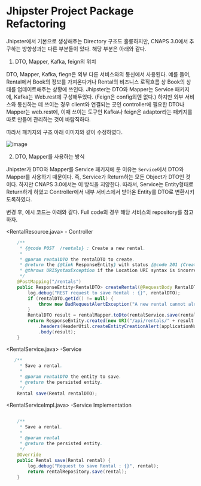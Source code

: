 # Jhipster Project Package Refactoring

Jhipster에서 기본으로 생성해주는 Directory 구조도 훌륭하지만, CNAPS 3.0에서 추구하는 방향성과는 다른 부분들이 있다.
해당 부분은 아래와 같다.

1. DTO, Mapper, Kafka, feign의 위치

DTO, Mapper, Kafka, fiegn은 외부 다른 서비스와의 통신에서 사용된다.
예를 들어, Rental에서 Book의 정보를 가져온다거나 Rental의 비즈니스 로직흐름 상 Book의 상태를 업데이트해주는 상황에 쓰인다.
Jhipster는 DTO와 Mapper는 Service 패키지에, Kafka는 Web.rest에 구성해두었다. (Feign은 config외엔 없다.)
하지만 외부 서비스와 통신하는 데 쓰이는 경우 client와 연결되는 곳인 controller에 필요한 DTO나 Mapper는 web.rest에, 이때 쓰이는 도구인 Kafka나 feign은 adaptor라는 패키지를 따로 만들어 관리하는 것이 바람직하다.

따라서 패키지의 구조 아래 이미지와 같이 수정하였다.

![image](https://user-images.githubusercontent.com/18453570/83114885-8ade7f80-a104-11ea-85ea-063515eca39f.png)

2. DTO, Mapper를 사용하는 방식

Jhipster가 DTO와 Mapper를 Service 패키지에 둔 이유는 `Service`에서 DTO와 Mapper를 사용하기 때문이다. 즉, Service가 Return하는 모든 Object가 DTO인 것이다. 하지만 CNAPS 3.0에서는 이 방식을 지양한다. 따라서, Service는 Entity형태로 Return하게 하였고 Controller에서 내부 서비스에서 받아온 Entity를 DTO로 변환시키도록하였다.

변경 후, 예시 코드는 아래와 같다. Full code의 경우 해당 서비스의 repository를 참고하자.

<RentalResource.java> - Controller

```java
    /**
     * {@code POST  /rentals} : Create a new rental.
     *
     * @param rentalDTO the rentalDTO to create.
     * @return the {@link ResponseEntity} with status {@code 201 (Created)} and with body the new rentalDTO, or with status {@code 400 (Bad Request)} if the rental has already an ID.
     * @throws URISyntaxException if the Location URI syntax is incorrect.
     */
    @PostMapping("/rentals")
    public ResponseEntity<RentalDTO> createRental(@RequestBody RentalDTO rentalDTO) throws URISyntaxException {
        log.debug("REST request to save Rental : {}", rentalDTO);
        if (rentalDTO.getId() != null) {
            throw new BadRequestAlertException("A new rental cannot already have an ID", ENTITY_NAME, "idexists");
        }
        RentalDTO result = rentalMapper.toDto(rentalService.save(rentalMapper.toEntity(rentalDTO)));
        return ResponseEntity.created(new URI("/api/rentals/" + result.getId()))
            .headers(HeaderUtil.createEntityCreationAlert(applicationName, true, ENTITY_NAME, result.getId().toString()))
            .body(result);
    }
```

<RentalService.java> -Service

```java
   /**
     * Save a rental.
     *
     * @param rentalDTO the entity to save.
     * @return the persisted entity.
     */
    Rental save(Rental rentalDTO);
```

<RentalServiceImpl.java> -Service Implementation

```java

    /**
     * Save a rental.
     *
     * @param rental
     * @return the persisted entity.
     */
    @Override
    public Rental save(Rental rental) {
        log.debug("Request to save Rental : {}", rental);
        return rentalRepository.save(rental);
    }
  ```

